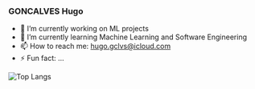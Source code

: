 ### GONCALVES Hugo

- 🔭 I’m currently working on ML projects
- 🌱 I’m currently learning Machine Learning and Software Engineering
- 📫 How to reach me: hugo.gclvs@icloud.com
- ⚡ Fun fact: ...

![Top Langs](https://github-readme-stats-git-masterrstaa-rickstaa.vercel.app/api/top-langs/?username=Hugoreoo)
